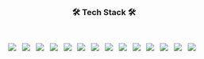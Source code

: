 <h3 align="center"><b>🛠 Tech Stack 🛠</b></h3>
</br>
<p align="center">
<img src="https://img.shields.io/badge/HTML5-E34F26?style=for-the-badge&logo=HTML5&logoColor=white"/></a> &nbsp
<img src="https://img.shields.io/badge/CSS3-1572B6?style=for-the-badge&logo=CSS3&logoColor=white"/></a> &nbsp
<img src="https://img.shields.io/badge/JavaScript-F7DF1E?style=for-the-badge&logo=JavaScript&logoColor=white"/></a> &nbsp
<img src="https://img.shields.io/badge/Node.js-339933?style=for-the-badge&logo=Node.js&logoColor=white"/></a> &nbsp
<img src="https://img.shields.io/badge/Vue.js-4FC08D?style=for-the-badge&logo=Vue.js&logoColor=white"/></a> &nbsp
<img src="https://img.shields.io/badge/Python-3776AB?style=for-the-badge&logo=Python&logoColor=white"/></a> &nbsp
<img src="https://img.shields.io/badge/MongoDB-47A248?style=for-the-badge&logo=MongoDB&logoColor=white"/></a> &nbsp 
<img src="https://img.shields.io/badge/MySQL-4479A1?style=for-the-badge&logo=MySQL&logoColor=white"/></a> &nbsp 
<img src="https://img.shields.io/badge/Firebase-00599C?style=for-the-badge&logo=Firebase&logoColor=white"/></a> &nbsp 
<img src="https://img.shields.io/badge/Heroku-430098?style=for-the-badge&logo=Heroku&logoColor=white"/></a> &nbsp
<img src="https://img.shields.io/badge/Git-F05032?style=for-the-badge&logo=Git&logoColor=white"/></a> &nbsp
<img src="https://img.shields.io/badge/Wordpress-21759B?style=for-the-badge&logo=Wordpress&logoColor=white"/></a> &nbsp
<img src="https://img.shields.io/badge/Webpack-8DD6F9?style=for-the-badge&logo=Webpack&logoColor=white"/></a> &nbsp
<img src="https://img.shields.io/badge/Cinema 4D-011A6A?style=for-the-badge&logo=Cinema_4D&logoColor=white"/></a> &nbsp
</p>
